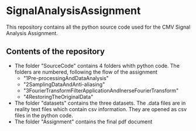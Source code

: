 # SignalAnalysisAssignment
This repository contains all the python source code used for the CMV Signal Analysis Assignment.

## Contents of the repository
- The folder "SourceCode" contains 4 folders whith python code. The folders are numbered, following the flow of the assignment
  - "1Pre-processingAndDataAnalysis"
  - "2SamplingDataAndAnti-aliasing"
  - "3FourierTransformFilterApplicationAndInerseFourierTransform"
  - "4RestoringTheOriginalData"
- The folder "datasets" contains the three datasets. The .data files are in reality text files which contain csv information. They are opened as csv files in the python code.
- The folder "Assignment" contains the final pdf document
